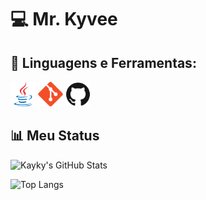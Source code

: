 # 💻 Mr. Kyvee  

## 🚀 Linguagens e Ferramentas:  
<p>
  <img src="https://raw.githubusercontent.com/devicons/devicon/master/icons/java/java-original.svg" alt="Java" width="40" height="40"/>
  <img src="https://raw.githubusercontent.com/devicons/devicon/master/icons/git/git-original.svg" alt="Git" width="40" height="40"/>
  <img src="https://raw.githubusercontent.com/devicons/devicon/master/icons/github/github-original.svg" alt="GitHub" width="40" height="40"/>
</p>

## 📊 Meu Status  
![Kayky's GitHub Stats](https://github-readme-stats.vercel.app/api?username=MrKyvee&show_icons=true&theme=radical)

![Top Langs](https://github-readme-stats.vercel.app/api/top-langs/?username=MrKyvee&layout=compact&theme=radical)  
